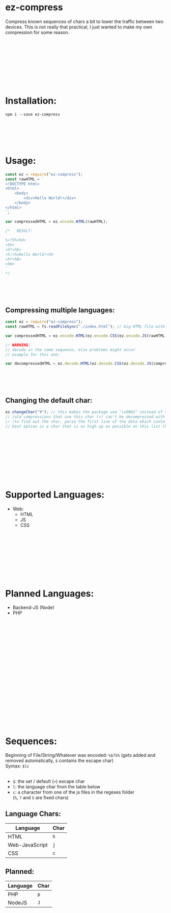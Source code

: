 # ez-compress
Compress known sequences of chars a bit to lower the traffic between two devices. This is not really that practical, I just wanted to make my own compression for some reason.

<br><br><br><br><br><br><br><br>

# Installation:

```
npm i --save ez-compress
```





<br><br><br><br>

# Usage:

```js
const ez = require("ez-compress");
const rawHTML = `
<!DOCTYPE html>
<html>
	<body>
		<div>Hello World!</div>
	</body>
</html>
`;

var compressedHTML = ez.encode.HTML(rawHTML);

/*   RESULT:
`
%¤?S%¤hd>
¤hh>
¤hº¤hb>
¤h¦¤hvHello World!¤hV
¤hº¤hB>
¤hH>
`
*/
```
<br><br><br>
## Compressing multiple languages:
```js
const ez = require("ez-compress");
const rawHTML = fs.readFileSync("./index.html"); // big HTML file with HTML, CSS and JS

var compressedHTML = ez.encode.HTML(ez.encode.CSS(ez.encode.JS(rawHTML)));

// WARNING!
// decode in the same sequence, else problems might occur
// example for this one:

var decompressedHTML = ez.decode.HTML(ez.decode.CSS(ez.decode.JS(compressedHTML)));
```
<br><br><br>
## Changing the default char:
```js
ez.changeChar("¥"); // this makes the package use "\u00A5" instead of the default "\u00A4" character
// (old compressions that use this char (¤) can't be decompressed with the new char)
// (to find out the char, parse the first line of the data which contains a known sequence that contains the char (see below for more info))
// best option is a char that is as high up as possible on this list (https://unicode-table.com/) and that doesn't at all occur in your to-be-compressed data
```





<br><br><br><br><br><br><br><br>

# Supported Languages:
- Web:
  - HTML
  - JS
  - CSS



<br><br><br><br><br><br><br><br>

# Planned Languages:
- Backend-JS (Node)
- PHP



<br><br><br><br><br><br><br><br><br><br><br><br><br><br><br><br><br><br><br>

# Sequences:
Beginning of File/String/Whatever was encoded: `%$?S%` (gets added and removed automatically, `$` contains the escape char)<br>
Syntax: `$lc`<br><br>
- `$`: the set / default (`¤`) escape char<br>
- `l`: the language char from the table below<br>
- `c`: a character from one of the js files in the regexes folder<br>
(`%`, `?` and `S` are fixed chars)


## Language Chars:
| Language | Char |
| --- | --- |
| HTML | `h` |
| Web-JavaScript | `j` |
| CSS | `c` |

## Planned:
| Language | Char |
| --- | --- |
| PHP | `p` |
| NodeJS | `J` |
